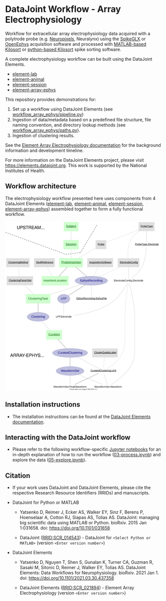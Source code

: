 # DataJoint Workflow - Array Electrophysiology

Workflow for extracellular array electrophysiology data acquired with a polytrode probe 
(e.g. [Neuropixels](https://www.neuropixels.org), Neuralynx) using the [SpikeGLX](https://github.com/billkarsh/SpikeGLX) or 
[OpenEphys](https://open-ephys.org/gui) acquisition software and processed with [MATLAB-based Kilosort](https://github.com/MouseLand/Kilosort) or [python-based Kilosort](https://github.com/MouseLand/pykilosort) spike sorting software.

A complete electrophysiology workflow can be built using the DataJoint Elements.
+ [element-lab](https://github.com/datajoint/element-lab)
+ [element-animal](https://github.com/datajoint/element-animal)
+ [element-session](https://github.com/datajoint/element-session)
+ [element-array-ephys](https://github.com/datajoint/element-array-ephys)

This repository provides demonstrations for:
1. Set up a workflow using DataJoint Elements (see
[workflow_array_ephys/pipeline.py](workflow_array_ephys/pipeline.py))
2. Ingestion of data/metadata based on a predefined file structure, file naming
convention, and directory lookup methods (see
[workflow_array_ephys/paths.py](workflow_array_ephys/paths.py)).
3. Ingestion of clustering results.

See the [Element Array Electrophysiology documentation](https://elements.datajoint.org/description/array_ephys/) for the background information and development timeline.

For more information on the DataJoint Elements project, please visit https://elements.datajoint.org.  This work is supported by the National Institutes of Health.

## Workflow architecture

The electrophysiology workflow presented here uses components from 4 DataJoint 
Elements ([element-lab](https://github.com/datajoint/element-lab), 
[element-animal](https://github.com/datajoint/element-animal), 
[element-session](https://github.com/datajoint/element-session),
[element-array-ephys](https://github.com/datajoint/element-array-ephys)) 
assembled together to form a fully functional workflow.

![element-array-ephys](images/attached_array_ephys_element.svg)

## Installation instructions

+ The installation instructions can be found at the 
[DataJoint Elements documentation](https://elements.datajoint.org/usage/install/).

## Interacting with the DataJoint workflow

+ Please refer to the following workflow-specific 
 [Jupyter notebooks](/notebooks) for an in-depth explanation of how to run the 
 workflow ([03-process.ipynb](notebooks/03-process.ipynb)) and explore the data 
 ([05-explore.ipynb](notebooks/05-explore.ipynb)).

## Citation

+ If your work uses DataJoint and DataJoint Elements, please cite the respective Research Resource Identifiers (RRIDs) and manuscripts.

+ DataJoint for Python or MATLAB
    + Yatsenko D, Reimer J, Ecker AS, Walker EY, Sinz F, Berens P, Hoenselaar A, Cotton RJ, Siapas AS, Tolias AS. DataJoint: managing big scientific data using MATLAB or Python. bioRxiv. 2015 Jan 1:031658. doi: https://doi.org/10.1101/031658

    + DataJoint ([RRID:SCR_014543](https://scicrunch.org/resolver/SCR_014543)) - DataJoint for `<Select Python or MATLAB>` (version `<Enter version number>`)

+ DataJoint Elements
    + Yatsenko D, Nguyen T, Shen S, Gunalan K, Turner CA, Guzman R, Sasaki M, Sitonic D, Reimer J, Walker EY, Tolias AS. DataJoint Elements: Data Workflows for Neurophysiology. bioRxiv. 2021 Jan 1. doi: https://doi.org/10.1101/2021.03.30.437358

    + DataJoint Elements ([RRID:SCR_021894](https://scicrunch.org/resolver/SCR_021894)) - Element Array Electrophysiology (version `<Enter version number>`)